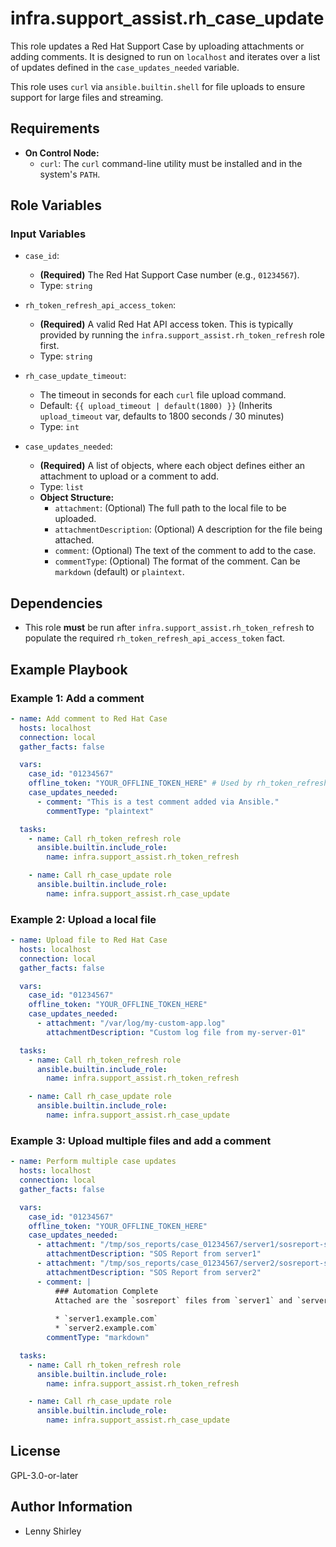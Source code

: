# infra.support_assist.rh_case_update

This role updates a Red Hat Support Case by uploading attachments or adding comments. It is designed to run on `localhost` and iterates over a list of updates defined in the `case_updates_needed` variable.

This role uses `curl` via `ansible.builtin.shell` for file uploads to ensure support for large files and streaming.

## Requirements

* **On Control Node:**
    * `curl`: The `curl` command-line utility must be installed and in the system's `PATH`.

## Role Variables

### Input Variables

* `case_id`:
    * **(Required)** The Red Hat Support Case number (e.g., `01234567`).
    * Type: `string`

* `rh_token_refresh_api_access_token`:
    * **(Required)** A valid Red Hat API access token. This is typically provided by running the `infra.support_assist.rh_token_refresh` role first.
    * Type: `string`

* `rh_case_update_timeout`:
    * The timeout in seconds for each `curl` file upload command.
    * Default: `{{ upload_timeout | default(1800) }}` (Inherits `upload_timeout` var, defaults to 1800 seconds / 30 minutes)
    * Type: `int`

* `case_updates_needed`:
    * **(Required)** A list of objects, where each object defines either an attachment to upload or a comment to add.
    * Type: `list`
    * **Object Structure:**
        * `attachment`: (Optional) The full path to the local file to be uploaded.
        * `attachmentDescription`: (Optional) A description for the file being attached.
        * `comment`: (Optional) The text of the comment to add to the case.
        * `commentType`: (Optional) The format of the comment. Can be `markdown` (default) or `plaintext`.

## Dependencies

* This role **must** be run after `infra.support_assist.rh_token_refresh` to populate the required `rh_token_refresh_api_access_token` fact.

## Example Playbook

### Example 1: Add a comment

```yaml
- name: Add comment to Red Hat Case
  hosts: localhost
  connection: local
  gather_facts: false

  vars:
    case_id: "01234567"
    offline_token: "YOUR_OFFLINE_TOKEN_HERE" # Used by rh_token_refresh
    case_updates_needed:
      - comment: "This is a test comment added via Ansible."
        commentType: "plaintext"

  tasks:
    - name: Call rh_token_refresh role
      ansible.builtin.include_role:
        name: infra.support_assist.rh_token_refresh

    - name: Call rh_case_update role
      ansible.builtin.include_role:
        name: infra.support_assist.rh_case_update
```

### Example 2: Upload a local file

```yaml
- name: Upload file to Red Hat Case
  hosts: localhost
  connection: local
  gather_facts: false

  vars:
    case_id: "01234567"
    offline_token: "YOUR_OFFLINE_TOKEN_HERE"
    case_updates_needed:
      - attachment: "/var/log/my-custom-app.log"
        attachmentDescription: "Custom log file from my-server-01"

  tasks:
    - name: Call rh_token_refresh role
      ansible.builtin.include_role:
        name: infra.support_assist.rh_token_refresh

    - name: Call rh_case_update role
      ansible.builtin.include_role:
        name: infra.support_assist.rh_case_update
```

### Example 3: Upload multiple files and add a comment

```yaml
- name: Perform multiple case updates
  hosts: localhost
  connection: local
  gather_facts: false

  vars:
    case_id: "01234567"
    offline_token: "YOUR_OFFLINE_TOKEN_HERE"
    case_updates_needed:
      - attachment: "/tmp/sos_reports/case_01234567/server1/sosreport-server1.tar.xz"
        attachmentDescription: "SOS Report from server1"
      - attachment: "/tmp/sos_reports/case_01234567/server2/sosreport-server2.tar.xz"
        attachmentDescription: "SOS Report from server2"
      - comment: |
          ### Automation Complete
          Attached are the `sosreport` files from `server1` and `server2`.
          
          * `server1.example.com`
          * `server2.example.com`
        commentType: "markdown"

  tasks:
    - name: Call rh_token_refresh role
      ansible.builtin.include_role:
        name: infra.support_assist.rh_token_refresh

    - name: Call rh_case_update role
      ansible.builtin.include_role:
        name: infra.support_assist.rh_case_update
```

## License

GPL-3.0-or-later

## Author Information

- Lenny Shirley
